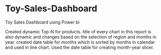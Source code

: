 # Toy-Sales-Dashboard
Toy Sales Dashboard using Power bi

Created dynamic Top-N for products.
title of every chart in this report is also dynamic and changes based on the selection of region and months in year.
created date table for months which is sorted by months in calendar and used in line chart.
Used the date table for creating month-year slicer.
